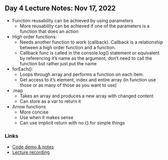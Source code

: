 ## Day 4 Lecture Notes: Nov 17, 2022

* Function reusability can be achieved by using parameters
    * More reusability can be achieved if one of the parameters is a function that does an action
* High order functions:
    * Needs another function to work (callback). Callback is a relationship between a high order function and a function.
    * Callback func is called in the console.log() statement or equivalent by referencing it’s name as the argument, don’t need to call the function but rather just put the name
* forEach():
    * Loops through array and performs a function on each item.
    * Get access to it’s element, index and entire array (in function use those or as many of those as you want to use)
* .map
    * Takes an array and produces a new array with changed content
    * Can store as a var to return it
* Arrow functions
    * More concise
    * Use when it makes sense
    * Can use implicit return with no {} for simple things

### Links

* [Code demo & notes](https://github.com/FrancisBourgouin/lectures-2022-telus-nov-14/tree/main/w1d4)
* [Lecture recording](https://vimeo.com/772180103/529be6cfe6)